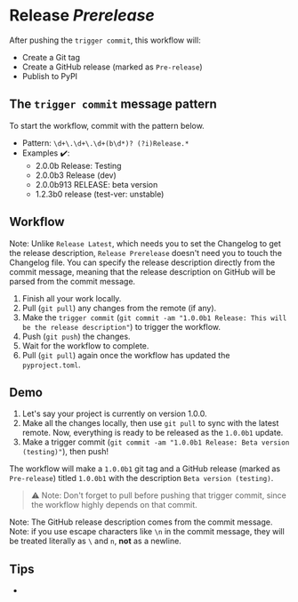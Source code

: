 # Release ***Prerelease***

After pushing the `trigger commit`, this workflow will:
- Create a Git tag
- Create a GitHub release (marked as `Pre-release`)
- Publish to PyPI


## The `trigger commit` message pattern

To start the workflow, commit with the pattern below.

- Pattern: `\d+\.\d+\.\d+(b\d*)? (?i)Release.*`
- Examples ✔️:
    - 2.0.0b Release: Testing
    - 2.0.0b3 Release (dev)
    - 2.0.0b913 RELEASE: beta version
    - 1.2.3b0 release (test-ver: unstable)


## Workflow

Note: Unlike `Release Latest`, which needs you to set the Changelog to get the release description, `Release Prerelease` doesn't need you to touch the Changelog file. You can specify the release description directly from the commit message, meaning that the release description on GitHub will be parsed from the commit message.

1. Finish all your work locally.
1. Pull (`git pull`) any changes from the remote (if any).
1. Make the `trigger commit` (`git commit -am "1.0.0b1 Release: This will be the release description"`) to trigger the workflow.
1. Push (`git push`) the changes.
1. Wait for the workflow to complete.
1. Pull (`git pull`) again once the workflow has updated the `pyproject.toml`.


## Demo

1. Let's say your project is currently on version 1.0.0.
1. Make all the changes locally, then use `git pull` to sync with the latest remote. Now, everything is ready to be released as the `1.0.0b1` update.
1. Make a trigger commit (`git commit -am "1.0.0b1 Release: Beta version (testing)"`), then push!

The workflow will make a `1.0.0b1` git tag and a GitHub release (marked as `Pre-release`) titled `1.0.0b1` with the description `Beta version (testing)`.

> ⚠️ Note: Don't forget to pull before pushing that trigger commit, since the workflow highly depends on that commit.

Note: The GitHub release description comes from the commit message.
Note: if you use escape characters like `\n` in the commit message, they will be treated literally as `\` and `n`, **not** as a newline.


## Tips

- 